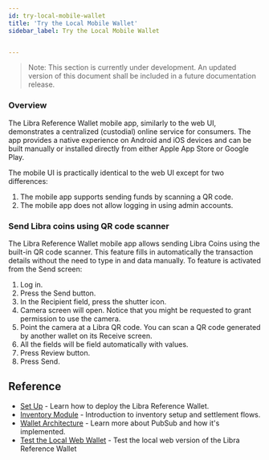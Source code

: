```yaml
---
id: try-local-mobile-wallet
title: 'Try the Local Mobile Wallet'
sidebar_label: Try the Local Mobile Wallet


---
```



>
> Note: This section is currently under development. An updated version of this document shall be included in a future documentation release. 
>


### Overview

The Libra Reference Wallet mobile app, similarly to the web UI, demonstrates a centralized (custodial) online service for consumers. The app provides a native experience on Android and iOS devices and can be built manually or installed directly from either Apple App Store or Google Play.

The mobile UI is practically identical to the web UI except for two differences:

1. The mobile app supports sending funds by scanning a QR code.
2. The mobile app does not allow logging in using admin accounts.


### Send Libra coins using QR code scanner

The Libra Reference Wallet mobile app allows sending Libra Coins using the built-in QR code scanner. This feature fills in automatically the transaction details without the need to type in and data manually. To feature is activated from the Send screen:



1. Log in.
2. Press the Send button.
3. In the Recipient field, press the shutter icon.
4. Camera screen will open. Notice that you might be requested to grant permission to use the camera.
5. Point the camera at a Libra QR code. You can scan a QR code generated by another wallet on its Receive screen.
6. All the fields will be field automatically with values.
7. Press Review button.
8. Press Send.


## Reference

* [Set Up](set-up-reference-wallet.md) - Learn how to deploy the Libra Reference Wallet.
* [Inventory Module](inventory-mod.md) - Introduction to inventory setup and settlement flows. 
* [Wallet Architecture](wallet-arch.md) - Learn more about PubSub and how it's implemented.
* [Test the Local Web Wallet](try-local-web-wallet.md) - Test the local web version of the Libra Reference Wallet